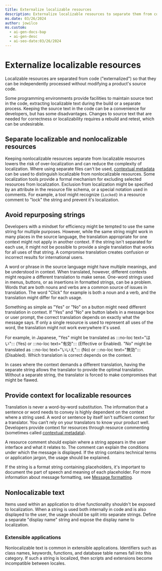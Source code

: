 ```yaml
---
title: Externalize localizable resources
description: Externalize localizable resources to separate them from code and allow for independent processing.
ms.date: 03/26/2024
author: jowilco
ms.custom:
  - ai-gen-docs-bap
  - ai-gen-desc
  - ai-seo-date:03/26/2024
---
```


# Externalize localizable resources

Localizable resources are separated from code ("externalized") so that they can be independently processed without modifying a product's source code.

Some programming environments provide facilities to maintain source text in the code, extracting localizable text during the build or a separate process. Keeping the source text in the code can be a convenience for developers, but has some disadvantages. Changes to source text that are needed for correctness or localizability requires a rebuild and retest, which can be undesirable.

## Separate localizable and nonlocalizable resources

Keeping nonlocalizable resources separate from localizable resources lowers the risk of over-localization and can reduce the complexity of localization. Where using separate files can't be used, [contextual metadata](contextual-metadata.md) can be used to distinguish localizable from nonlocalizable resources. Some localization tools provide a formal mechanism for excluding selected resources from localization. Exclusion from localization might be specified by an attribute in the resource file schema, or a special notation used in comments. For example, a tool might recognize `{Locked}` in a resource comment to "lock" the string and prevent it's localization.

## Avoid repurposing strings

Developers with a mindset for efficiency might be tempted to use the same string for multiple purposes. However, while the same string might work in many places in the source language, the translation appropriate for one context might not apply in another context. If the string isn't separated for each use, it might not be possible to provide a single translation that works for all uses of that string. A compromise translation creates confusion or incorrect results for international users.

A word or phrase in the source language might have multiple meanings, and be understood in context. When translated, however, different contexts might require a different translation to make sense. One-word strings used in menus, buttons, or as insertions in formatted strings, can be a problem. Words that are both nouns and verbs are a common source of issues in translation. The word "Click" for example is both a noun and a verb, and the translation might differ for each usage.

Something as simple as "Yes" or "No" on a button might need different translation in context. If "Yes" and "No" are button labels in a message box or user prompt, the correct translation depends on exactly what the message says. If only a single resource is used to represent all uses of the word, the translation might not work everywhere it's used.

For example, in Japanese, "Yes" might be translated as :::no-loc text="はい"::: (Yes) or :::no-loc text="有効"::: (Effective or Enabled). "No" might be translated as :::no-loc text="いいえ"::: (No) or :::no-loc text="無効"::: (Disabled). Which translation is correct depends on the context.

In cases where the context demands a different translation, having the separate string allows the translator to provide the optimal translation. Without a separate string, the translator is forced to make compromises that might be flawed.

## Provide context for localizable resources

Translation is never a word-by-word substitution. The information that a sentence or word needs to convey is highly dependent on the context where a string used. A word or sentence by itself isn't sufficient context for a translator. You can’t rely on your translators to know your product well. Developers provide context for resources through resource commenting (sometimes called [contextual metadata](contextual-metadata.md)).

A resource comment should explain where a string appears in the user interface and what it relates to. The comment can explain the conditions under which the message is displayed. If the string contains technical terms or application jargon, the usage should be explained.

If the string is a format string containing placeholders, it's important to document the part of speech and meaning of each placeholder. For more information about message formatting, see [Message formatting](message-formatting.md).

## Nonlocalizable text

Items used within an application to drive functionality shouldn't be exposed to localization. When a string is used both internally in code and is also displayed to the user, the usage should be split into separate strings. Define a separate "display name" string and expose the display name to localization.

### Extensible applications

Nonlocalizable text is common in extensible applications. Identifiers such as class names, keywords, functions, and database table names fall into this category. If such a string is localized, then scripts and extensions become incompatible between locales.
